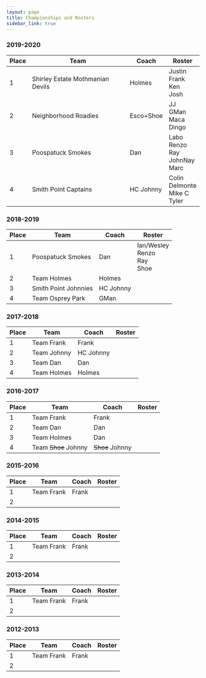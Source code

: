 ```yaml
---
layout: page
title: Championships and Rosters
sidebar_link: true
---
```


### 2019-2020
<table width="80%">
	<thead>
		<th>Place</th>
		<th>Team</th>
		<th>Coach</th>
		<th>Roster</th>
	</thead>
	<tbody>
		<tr>
			<td>1</td>
			<td>Shirley Estate Mothmanian Devils</td>
			<td>Holmes</td>
			<td>Justin<br>Frank<br>Ken<br>Josh</td>
		</tr>
		<tr>
			<td>2</td>
			<td>Neighborhood Roadies</td>
			<td>Esco+Shoe</td>
			<td>JJ<br>GMan<br>Maca<br>Dingo</td>
		</tr>
		<tr>
			<td>3</td>
			<td>Poospatuck Smokes</td>
			<td>Dan</td>
			<td>Labo<br>Renzo<br>Ray<br>JohnNay<br>Marc</td>
		</tr>
		<tr>
			<td>4</td>
			<td>Smith Point Captains</td>
			<td>HC Johnny</td>
			<td>Colin<br>Delmonte<br>Mike C<br>Tyler</td>
		</tr>
	</tbody>
</table>

### 2018-2019
<table width="80%">
	<thead>
		<th>Place</th>
		<th>Team</th>
		<th>Coach</th>
		<th>Roster</th>
	</thead>
	<tbody>
		<tr>
			<td>1</td>
			<td>Poospatuck Smokes</td>
			<td>Dan</td>
			<td>Ian/Wesley<br>Renzo<br>Ray<br>Shoe</td>
		</tr>
		<tr>
			<td>2</td>
			<td>Team Holmes</td>
			<td>Holmes</td>
			<td></td>
		</tr>
		<tr>
			<td>3</td>
			<td>Smith Point Johnnies</td>
			<td>HC Johnny</td>
			<td></td>
		</tr>
		<tr>
			<td>4</td>
			<td>Team Osprey Park</td>
			<td>GMan</td>
			<td></td>
		</tr>
	</tbody>
</table>

### 2017-2018
<table width="80%">
	<thead>
		<th>Place</th>
		<th>Team</th>
		<th>Coach</th>
		<th>Roster</th>
	</thead>
	<tbody>
		<tr>
			<td>1</td>
			<td>Team Frank</td>
			<td>Frank</td>
			<td></td>
		</tr>
		<tr>
			<td>2</td>
			<td>Team Johnny</td>
			<td>HC Johnny</td>
			<td></td>
		</tr>
		<tr>
			<td>3</td>
			<td>Team Dan</td>
			<td>Dan</td>
			<td></td>
		</tr>
		<tr>
			<td>4</td>
			<td>Team Holmes</td>
			<td>Holmes</td>
			<td></td>
		</tr>
	</tbody>
</table>

### 2016-2017
<table width="80%">
	<thead>
		<th>Place</th>
		<th>Team</th>
		<th>Coach</th>
		<th>Roster</th>
	</thead>
	<tbody>
		<tr>
			<td>1</td>
			<td>Team Frank</td>
			<td>Frank</td>
			<td></td>
		</tr>
		<tr>
			<td>2</td>
			<td>Team Dan</td>
			<td>Dan</td>
			<td></td>
		</tr>
		<tr>
			<td>3</td>
			<td>Team Holmes</td>
			<td>Dan</td>
			<td></td>
		</tr>
		<tr>
			<td>4</td>
			<td>Team <s>Shoe</s> Johnny</td>
			<td><s>Shoe</s> Johnny</td>
			<td></td>
		</tr>
	</tbody>
</table>

### 2015-2016
<table width="80%">
	<thead>
		<th>Place</th>
		<th>Team</th>
		<th>Coach</th>
		<th>Roster</th>
	</thead>
	<tbody>
		<tr>
			<td>1</td>
			<td>Team Frank</td>
			<td>Frank</td>
			<td></td>
		</tr>
		<tr>
			<td>2</td>
			<td></td>
			<td></td>
			<td></td>
		</tr>
	</tbody>
</table>

### 2014-2015
<table width="80%">
	<thead>
		<th>Place</th>
		<th>Team</th>
		<th>Coach</th>
		<th>Roster</th>
	</thead>
	<tbody>
		<tr>
			<td>1</td>
			<td>Team Frank</td>
			<td>Frank</td>
			<td></td>
		</tr>
		<tr>
			<td>2</td>
			<td></td>
			<td></td>
			<td></td>
		</tr>
	</tbody>
</table>

### 2013-2014
<table width="80%">
	<thead>
		<th>Place</th>
		<th>Team</th>
		<th>Coach</th>
		<th>Roster</th>
	</thead>
	<tbody>
		<tr>
			<td>1</td>
			<td>Team Frank</td>
			<td>Frank</td>
			<td></td>
		</tr>
		<tr>
			<td>2</td>
			<td></td>
			<td></td>
			<td></td>
		</tr>
	</tbody>
</table>

### 2012-2013
<table width="80%">
	<thead>
		<th>Place</th>
		<th>Team</th>
		<th>Coach</th>
		<th>Roster</th>
	</thead>
	<tbody>
		<tr>
			<td>1</td>
			<td>Team Frank</td>
			<td>Frank</td>
			<td></td>
		</tr>
		<tr>
			<td>2</td>
			<td></td>
			<td></td>
			<td></td>
		</tr>
	</tbody>
</table>
